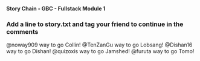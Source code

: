 #### Story Chain - GBC - Fullstack Module 1

### Add a line to story.txt and tag your friend to continue in the comments


@noway909 way to go Collin!
@TenZanGu way to go Lobsang!
@Dishan16 way to go Dishan!
@quizoxis way to go Jamshed!
@furuta way to go Tomo!
